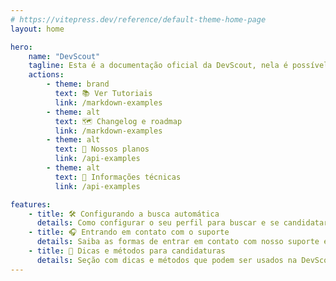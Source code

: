 ```yaml
---
# https://vitepress.dev/reference/default-theme-home-page
layout: home

hero:
    name: "DevScout"
    tagline: Esta é a documentação oficial da DevScout, nela é possível encontrar informações de como utilizar a plataforma e outras questões.
    actions:
        - theme: brand
          text: 📚 Ver Tutoriais
          link: /markdown-examples
        - theme: alt
          text: 🗺️ Changelog e roadmap
          link: /markdown-examples
        - theme: alt
          text: 💎 Nossos planos
          link: /api-examples
        - theme: alt
          text: 🧰 Informações técnicas
          link: /api-examples

features:
    - title: 🛠️ Configurando a busca automática
      details: Como configurar o seu perfil para buscar e se candidatar em oportunidades automaticamente, excluindo vagas indesejadas e selecionando o melhor match para suas buscas.
    - title: 🎧 Entrando em contato com o suporte
      details: Saiba as formas de entrar em contato com nosso suporte e entenda as melhores maneiras de ter um atendimento rápido e fácil para as mais diversas questões sobre a DevScout.
    - title: 🧲 Dicas e métodos para candidaturas
      details: Seção com dicas e métodos que podem ser usados na DevScout para obter vagas melhores que façam mais sentido e tenham chances mais altas de terminarem em contratação.
---
```

